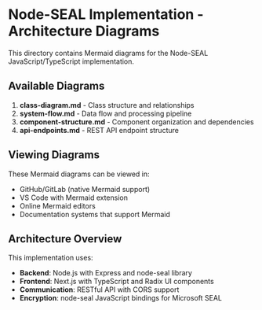 # Node-SEAL Implementation - Architecture Diagrams

This directory contains Mermaid diagrams for the Node-SEAL JavaScript/TypeScript implementation.

## Available Diagrams

1. **class-diagram.md** - Class structure and relationships
2. **system-flow.md** - Data flow and processing pipeline
3. **component-structure.md** - Component organization and dependencies
4. **api-endpoints.md** - REST API endpoint structure

## Viewing Diagrams

These Mermaid diagrams can be viewed in:
- GitHub/GitLab (native Mermaid support)
- VS Code with Mermaid extension
- Online Mermaid editors
- Documentation systems that support Mermaid

## Architecture Overview

This implementation uses:
- **Backend**: Node.js with Express and node-seal library
- **Frontend**: Next.js with TypeScript and Radix UI components
- **Communication**: RESTful API with CORS support
- **Encryption**: node-seal JavaScript bindings for Microsoft SEAL
